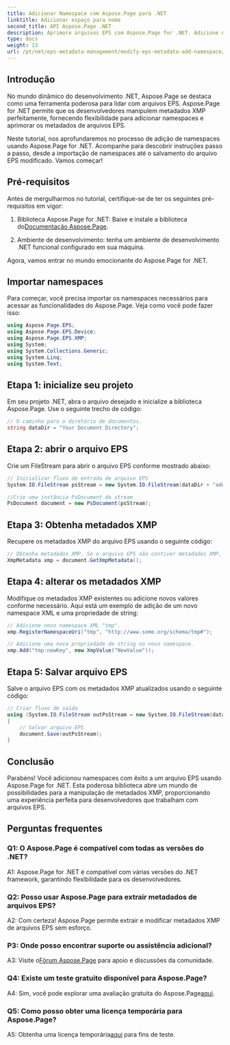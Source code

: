 ```yaml
---
title: Adicionar Namespace com Aspose.Page para .NET
linktitle: Adicionar espaço para nome
second_title: API Aspose.Page .NET
description: Aprimore arquivos EPS com Aspose.Page for .NET. Adicione namespaces sem esforço, modifique metadados XMP e impulsione seu fluxo de trabalho de desenvolvimento .NET.
type: docs
weight: 13
url: /pt/net/eps-metadata-management/modify-eps-metadata-add-namespace/
---
```

## Introdução

No mundo dinâmico do desenvolvimento .NET, Aspose.Page se destaca como uma ferramenta poderosa para lidar com arquivos EPS. Aspose.Page for .NET permite que os desenvolvedores manipulem metadados XMP perfeitamente, fornecendo flexibilidade para adicionar namespaces e aprimorar os metadados de arquivos EPS.

Neste tutorial, nos aprofundaremos no processo de adição de namespaces usando Aspose.Page for .NET. Acompanhe para descobrir instruções passo a passo, desde a importação de namespaces até o salvamento do arquivo EPS modificado. Vamos começar!

## Pré-requisitos

Antes de mergulharmos no tutorial, certifique-se de ter os seguintes pré-requisitos em vigor:

1.  Biblioteca Aspose.Page for .NET: Baixe e instale a biblioteca do[Documentação Aspose.Page](https://reference.aspose.com/page/net/).

2. Ambiente de desenvolvimento: tenha um ambiente de desenvolvimento .NET funcional configurado em sua máquina.

Agora, vamos entrar no mundo emocionante do Aspose.Page for .NET.

## Importar namespaces

Para começar, você precisa importar os namespaces necessários para acessar as funcionalidades do Aspose.Page. Veja como você pode fazer isso:

```csharp
using Aspose.Page.EPS;
using Aspose.Page.EPS.Device;
using Aspose.Page.EPS.XMP;
using System;
using System.Collections.Generic;
using System.Linq;
using System.Text;
```

## Etapa 1: inicialize seu projeto

Em seu projeto .NET, abra o arquivo desejado e inicialize a biblioteca Aspose.Page. Use o seguinte trecho de código:

```csharp
// O caminho para o diretório de documentos.
string dataDir = "Your Document Directory";
```

## Etapa 2: abrir o arquivo EPS

Crie um FileStream para abrir o arquivo EPS conforme mostrado abaixo:

```csharp
// Inicializar fluxo de entrada de arquivo EPS
System.IO.FileStream psStream = new System.IO.FileStream(dataDir + "add_simple_props_input.eps", System.IO.FileMode.Open, System.IO.FileAccess.Read);

//Crie uma instância PsDocument do stream
PsDocument document = new PsDocument(psStream);
```

## Etapa 3: Obtenha metadados XMP

Recupere os metadados XMP do arquivo EPS usando o seguinte código:

```csharp
// Obtenha metadados XMP. Se o arquivo EPS não contiver metadados XMP, um novo será criado com valores dos comentários de metadados PS.
XmpMetadata xmp = document.GetXmpMetadata();
```

## Etapa 4: alterar os metadados XMP

Modifique os metadados XMP existentes ou adicione novos valores conforme necessário. Aqui está um exemplo de adição de um novo namespace XML e uma propriedade de string:

```csharp
// Adicione novo namespace XML "tmp".
xmp.RegisterNamespaceUri("tmp", "http://www.some.org/schema/tmp#");

// Adicione uma nova propriedade de string no novo namespace.
xmp.Add("tmp:newKey", new XmpValue("NewValue"));
```

## Etapa 5: Salvar arquivo EPS

Salve o arquivo EPS com os metadados XMP atualizados usando o seguinte código:

```csharp
// Criar fluxo de saída
using (System.IO.FileStream outPsStream = new System.IO.FileStream(dataDir + "add_namespace_output.eps", System.IO.FileMode.Create, System.IO.FileAccess.Write))
{
    // Salvar arquivo EPS
    document.Save(outPsStream);
}
```

## Conclusão

Parabéns! Você adicionou namespaces com êxito a um arquivo EPS usando Aspose.Page for .NET. Esta poderosa biblioteca abre um mundo de possibilidades para a manipulação de metadados XMP, proporcionando uma experiência perfeita para desenvolvedores que trabalham com arquivos EPS.

## Perguntas frequentes

### Q1: O Aspose.Page é compatível com todas as versões do .NET?

A1: Aspose.Page for .NET é compatível com várias versões do .NET framework, garantindo flexibilidade para os desenvolvedores.

### Q2: Posso usar Aspose.Page para extrair metadados de arquivos EPS?

A2: Com certeza! Aspose.Page permite extrair e modificar metadados XMP de arquivos EPS sem esforço.

### P3: Onde posso encontrar suporte ou assistência adicional?

 A3: Visite o[Fórum Aspose.Page](https://forum.aspose.com/c/page/39) para apoio e discussões da comunidade.

### Q4: Existe um teste gratuito disponível para Aspose.Page?

 A4: Sim, você pode explorar uma avaliação gratuita do Aspose.Page[aqui](https://releases.aspose.com/).

### Q5: Como posso obter uma licença temporária para Aspose.Page?

 A5: Obtenha uma licença temporária[aqui](https://purchase.aspose.com/temporary-license/) para fins de teste.